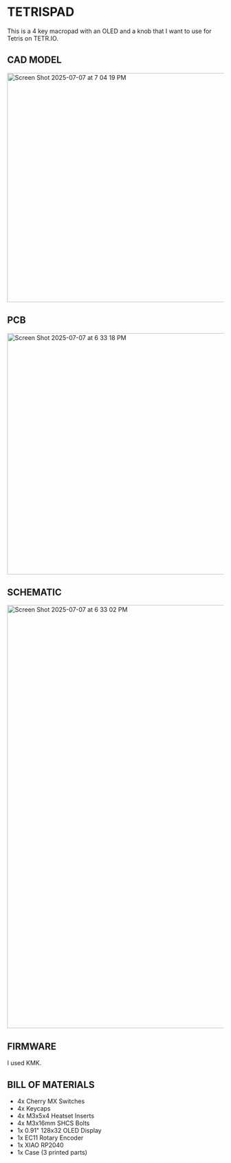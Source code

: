 # TETRISPAD

This is a 4 key macropad with an OLED and a knob that I want to use for Tetris on TETR.IO.

## CAD MODEL
<img width="533" alt="Screen Shot 2025-07-07 at 7 04 19 PM" src="https://github.com/user-attachments/assets/7e86769f-2a00-4f4c-88e8-5e5ee0feda2e" />

## PCB
<img width="561" alt="Screen Shot 2025-07-07 at 6 33 18 PM" src="https://github.com/user-attachments/assets/75beaa38-f3ae-47a0-9d97-dafe4235d3ac" />


## SCHEMATIC
<img width="984" alt="Screen Shot 2025-07-07 at 6 33 02 PM" src="https://github.com/user-attachments/assets/5e49f0ad-dd64-4c32-855a-152d8c8616eb" />

## FIRMWARE
I used KMK.

## BILL OF MATERIALS
- 4x Cherry MX Switches
- 4x Keycaps
- 4x M3x5x4 Heatset Inserts
- 4x M3x16mm SHCS Bolts
- 1x 0.91" 128x32 OLED Display
- 1x EC11 Rotary Encoder
- 1x XIAO RP2040
- 1x Case (3 printed parts)
